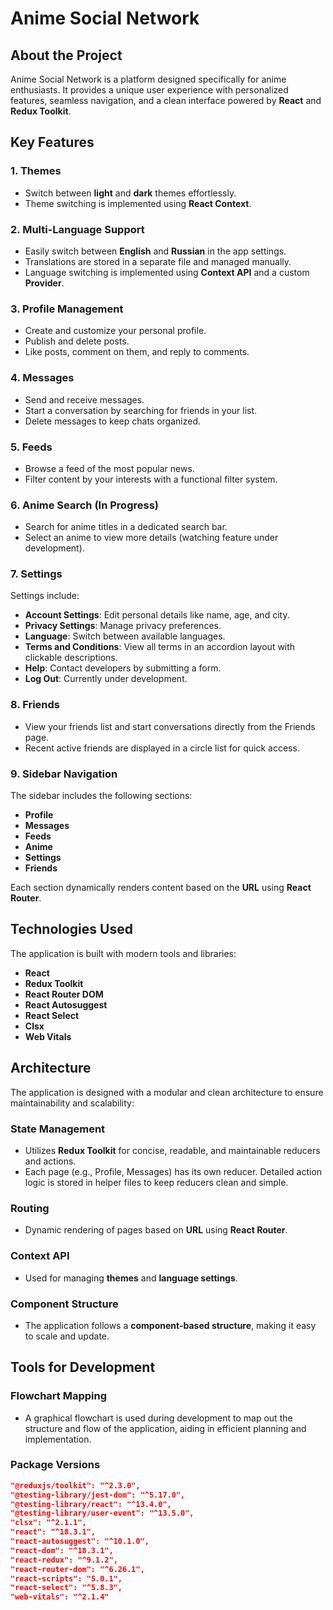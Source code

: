 # Anime Social Network

## About the Project  
Anime Social Network is a platform designed specifically for anime enthusiasts. It provides a unique user experience with personalized features, seamless navigation, and a clean interface powered by **React** and **Redux Toolkit**.

## Key Features  
### 1. **Themes**  
- Switch between **light** and **dark** themes effortlessly.  
- Theme switching is implemented using **React Context**.

### 2. **Multi-Language Support**  
- Easily switch between **English** and **Russian** in the app settings.  
- Translations are stored in a separate file and managed manually.  
- Language switching is implemented using **Context API** and a custom **Provider**.

### 3. **Profile Management**  
- Create and customize your personal profile.  
- Publish and delete posts.  
- Like posts, comment on them, and reply to comments.  

### 4. **Messages**  
- Send and receive messages.  
- Start a conversation by searching for friends in your list.  
- Delete messages to keep chats organized.

### 5. **Feeds**  
- Browse a feed of the most popular news.  
- Filter content by your interests with a functional filter system.

### 6. **Anime Search (In Progress)**  
- Search for anime titles in a dedicated search bar.  
- Select an anime to view more details (watching feature under development).

### 7. **Settings**  
Settings include:  
- **Account Settings**: Edit personal details like name, age, and city.  
- **Privacy Settings**: Manage privacy preferences.  
- **Language**: Switch between available languages.  
- **Terms and Conditions**: View all terms in an accordion layout with clickable descriptions.  
- **Help**: Contact developers by submitting a form.  
- **Log Out**: Currently under development.

### 8. **Friends**  
- View your friends list and start conversations directly from the Friends page.  
- Recent active friends are displayed in a circle list for quick access.

### 9. **Sidebar Navigation**  
The sidebar includes the following sections:  
- **Profile**  
- **Messages**  
- **Feeds**  
- **Anime**  
- **Settings**  
- **Friends**  

Each section dynamically renders content based on the **URL** using **React Router**.

## Technologies Used  
The application is built with modern tools and libraries:  
- **React**  
- **Redux Toolkit**  
- **React Router DOM**  
- **React Autosuggest**  
- **React Select**  
- **Clsx**  
- **Web Vitals**

## Architecture  
The application is designed with a modular and clean architecture to ensure maintainability and scalability:

### State Management  
- Utilizes **Redux Toolkit** for concise, readable, and maintainable reducers and actions.  
- Each page (e.g., Profile, Messages) has its own reducer. Detailed action logic is stored in helper files to keep reducers clean and simple.  

### Routing  
- Dynamic rendering of pages based on **URL** using **React Router**.  

### Context API  
- Used for managing **themes** and **language settings**.  

### Component Structure  
- The application follows a **component-based structure**, making it easy to scale and update.  

## Tools for Development  
### Flowchart Mapping  
- A graphical flowchart is used during development to map out the structure and flow of the application, aiding in efficient planning and implementation.  

### Package Versions  
```json
"@reduxjs/toolkit": "^2.3.0",
"@testing-library/jest-dom": "^5.17.0",
"@testing-library/react": "^13.4.0",
"@testing-library/user-event": "^13.5.0",
"clsx": "^2.1.1",
"react": "^18.3.1",
"react-autosuggest": "^10.1.0",
"react-dom": "^18.3.1",
"react-redux": "^9.1.2",
"react-router-dom": "^6.26.1",
"react-scripts": "5.0.1",
"react-select": "^5.8.3",
"web-vitals": "^2.1.4"

